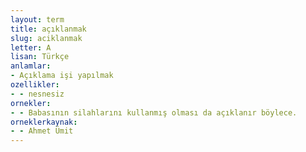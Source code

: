 ```yaml
---
layout: term
title: açıklanmak
slug: aciklanmak
letter: A
lisan: Türkçe
anlamlar:
- Açıklama işi yapılmak
ozellikler:
- - nesnesiz
ornekler:
- - Babasının silahlarını kullanmış olması da açıklanır böylece.
orneklerkaynak:
- - Ahmet Ümit
---
```

